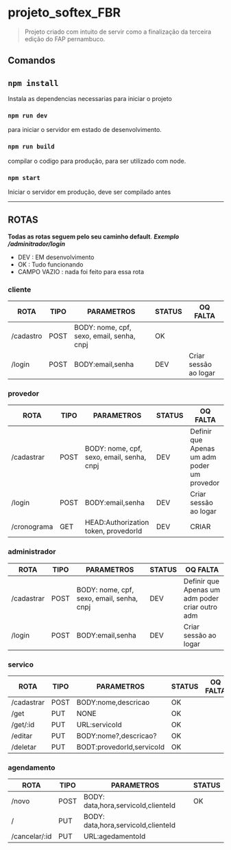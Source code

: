 # projeto_softex_FBR

> Projeto criado com intuito de servir como a finalização da terceira edição do FAP pernambuco.

## Comandos

## `npm install`

Instala as dependencias necessarias para iniciar o projeto

### `npm run dev`

para iniciar o servidor em estado de desenvolvimento.

### `npm run build`

compilar o codigo para produção, para ser utilizado com node.

### `npm start`

Iniciar o servidor em produção, deve ser compilado antes

-----

## ROTAS

**Todas as rotas seguem pelo seu caminho default**.
_**Exemplo /adminitrador/login**_

- DEV : EM desenvolvimento
- OK : Tudo funcionando
- CAMPO VAZIO : nada foi feito para essa rota

### cliente

| ROTA | TIPO | PARAMETROS |STATUS|OQ FALTA|
|------|------|-------|-------|-------|
|/cadastro      |POST      |BODY: nome, cpf, sexo,  email, senha, cnpj|OK||
|/login   |POST     |BODY:email,senha |DEV|Criar sessão ao logar|

### provedor

| ROTA | TIPO | PARAMETROS |STATUS|OQ FALTA|
|------|------|-------|-------|-------|
|/cadastrar      |POST      |BODY: nome, cpf, sexo,  email, senha, cnpj|DEV|Definir que Apenas um adm poder um provedor|
|/login   |POST     |BODY:email,senha |DEV|Criar sessão ao logar|
|/cronograma   |GET     |HEAD:Authorization token, provedorId |DEV|CRIAR|

### administrador

| ROTA | TIPO | PARAMETROS |STATUS|OQ FALTA|
|------|------|-------|-------|-------|
|/cadastrar      |POST      |BODY: nome, cpf, sexo,  email, senha, cnpj|DEV|Definir que Apenas um adm poder criar outro adm|
|/login   |POST     |BODY:email,senha |DEV|Criar sessão ao logar|

### servico

| ROTA | TIPO | PARAMETROS |STATUS|OQ FALTA|
|------|------|-------|-------|-------|
|/cadastrar      |POST      |BODY:nome,descricao|OK||
|/get   |PUT      |NONE|OK||
|/get/:id      |PUT   |URL:servicoId     |OK||
|/editar      |PUT   |BODY:nome?,descricao?|OK||
|/deletar      |PUT   |BODT:provedorId,servicoId|OK||

### agendamento

| ROTA | TIPO | PARAMETROS |STATUS|
|------|------|-------|-------|
|/novo      |POST      |BODY: data,hora,servicoId,clienteId |OK|
|/   |PUT      |BODY: data,hora,servicoId,clienteId       ||
|/cancelar/:id      |PUT   |URL:agedamentoId      ||
